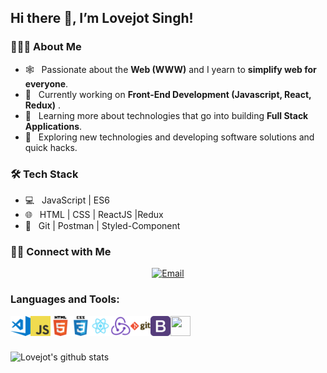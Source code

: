 

<h2> Hi there 👋, I’m Lovejot Singh!</h2>

<h3> 👨🏻‍💻 About Me </h3>

- 🕸️ &nbsp; Passionate about the **Web (WWW)** and I yearn to **simplify web for everyone**.
- 🔭 &nbsp; Currently working on **Front-End Development (Javascript, React, Redux)** .
- 🌱 &nbsp; Learning more about technologies that go into building **Full Stack Applications**.
- 🤔 &nbsp; Exploring new technologies and developing software solutions and quick hacks.

<h3>🛠 Tech Stack</h3>

- 💻 &nbsp; JavaScript | ES6 
- 🌐 &nbsp; HTML | CSS | ReactJS |Redux 
- 🔧 &nbsp; Git | Postman | Styled-Component

<h3> 🤝🏻 Connect with Me </h3>

<p align="center">
<a href="mailto:lovejot.tech@gmail.com"><img alt="Email" src="https://img.shields.io/badge/Email-lovejot.tech%40gmail.com-blue?style=flat&logo=gmail"></a>
</p>

### Languages and Tools:

<img align="left" height="32" width="32" src="https://raw.githubusercontent.com/github/explore/80688e429a7d4ef2fca1e82350fe8e3517d3494d/topics/visual-studio-code/visual-studio-code.png" />
<img align="left" height="32" width="32" src="https://raw.githubusercontent.com/github/explore/80688e429a7d4ef2fca1e82350fe8e3517d3494d/topics/javascript/javascript.png" />
<img align="left" height="32" width="32" src="https://raw.githubusercontent.com/github/explore/80688e429a7d4ef2fca1e82350fe8e3517d3494d/topics/html/html.png" />
<img align="left" height="32" width="32" src="https://raw.githubusercontent.com/github/explore/80688e429a7d4ef2fca1e82350fe8e3517d3494d/topics/css/css.png" />
<img align="left" height="32" width="32" src="https://raw.githubusercontent.com/github/explore/80688e429a7d4ef2fca1e82350fe8e3517d3494d/topics/react/react.png" />
<img align="left" height="32" width="32" src="https://raw.githubusercontent.com/github/explore/80688e429a7d4ef2fca1e82350fe8e3517d3494d/topics/redux/redux.png" />

<img align="left" height="32" width="32" src="https://raw.githubusercontent.com/github/explore/80688e429a7d4ef2fca1e82350fe8e3517d3494d/topics/git/git.png" />
<img align="left" height="32" width="32" src="https://raw.githubusercontent.com/github/explore/80688e429a7d4ef2fca1e82350fe8e3517d3494d/topics/bootstrap/bootstrap.png" />
<img align="left" height="32" width="32" src="https://cdn.jsdelivr.net/npm/simple-icons@v3/icons/github.svg" />

<br/>
<br/>

###
![Lovejot's github stats](https://github-readme-stats.vercel.app/api?username=Lovejotsaini&show_icons=true&theme=radical&bg_color=#ffffff)
